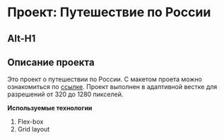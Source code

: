 # Проект: Путешествие по России
Alt-H1
------
## Описание проекта

Это проект о путешествии по России. С макетом проета можно ознакомиться по [ссылке](https://www.figma.com/file/5S2WSbEFL6awjVWJ0NWL8Q/Sprint-3_-Russia-_-desktop-mobile?node-id=28503%3A0).
Проект выполнен в адаптивной вестке для разрешений от 320 до 1280 пикселей.

**Используемые технологии**

1. Flex-box
2. Grid layout
